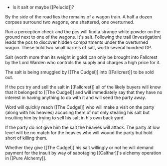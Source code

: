 - Is it salt or maybe [[Pelucid]]?

By the side of the road lies the remains of a wagon train.  A half a dozen corpses surround two wagons, one shattered, one overturned.

Run a perception check and the pcs will find a strange white powder on the ground next to one of the wagons.  It's salt.  Following the trail (Investigation) leads the pcs to discover hidden compartments under the overturned wagon.  These hold two small barrels of salt, worth several hundred GP.

Salt (worth more than its weight in gold) can only be brought into Fallcrest by the Lord Warden who controls the supply and charges a high price for it.

The salt is being smuggled by [[The Cudgel]] into [[Fallcrest]] to be sold out.

If the pcs try and sell the salt in [[Fallcrest]] all of the likely buyers will know that it belonged to [[The Cudgel]] and will immediately say that they have no interest in having anything to do with it and will send the party away.

Word will quickly reach [[The Cudgel]] who will make a visit on the party (along with his heavies) accusing them of not only stealing his salt but insulting him by trying to sell his salt in his own back yard.

If the party do not give him the salt the heavies will attack.  The party at low level will be no match for the heavies who will wound the party but hold short of killing them.

Whether they give [[The Cudgel]] his salt willingly or not he will demand payment for the insult by way of sabotaging [[Calthar]]'s alchemy operation in [[Pure Alchemy]].